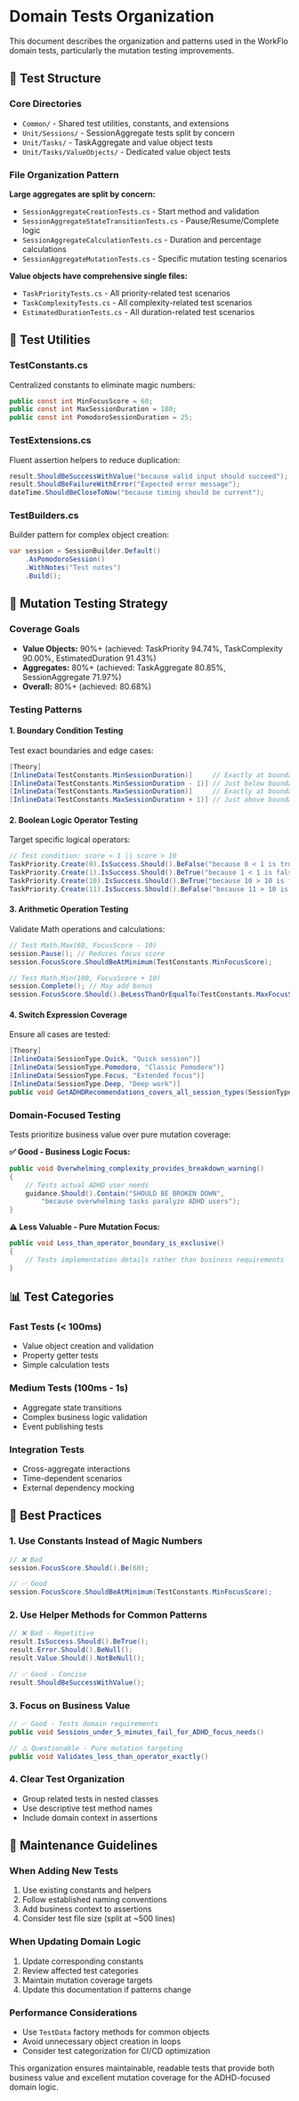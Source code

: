 # Domain Tests Organization

This document describes the organization and patterns used in the WorkFlo domain tests, particularly the mutation testing
improvements.

## 📁 **Test Structure**

### **Core Directories**

- `Common/` - Shared test utilities, constants, and extensions
- `Unit/Sessions/` - SessionAggregate tests split by concern
- `Unit/Tasks/` - TaskAggregate and value object tests
- `Unit/Tasks/ValueObjects/` - Dedicated value object tests

### **File Organization Pattern**

**Large aggregates are split by concern:**

- `SessionAggregateCreationTests.cs` - Start method and validation
- `SessionAggregateStateTransitionTests.cs` - Pause/Resume/Complete logic
- `SessionAggregateCalculationTests.cs` - Duration and percentage calculations
- `SessionAggregateMutationTests.cs` - Specific mutation testing scenarios

**Value objects have comprehensive single files:**

- `TaskPriorityTests.cs` - All priority-related test scenarios
- `TaskComplexityTests.cs` - All complexity-related test scenarios
- `EstimatedDurationTests.cs` - All duration-related test scenarios

## 🔧 **Test Utilities**

### **TestConstants.cs**

Centralized constants to eliminate magic numbers:

```csharp
public const int MinFocusScore = 60;
public const int MaxSessionDuration = 180;
public const int PomodoroSessionDuration = 25;
```

### **TestExtensions.cs**

Fluent assertion helpers to reduce duplication:

```csharp
result.ShouldBeSuccessWithValue("because valid input should succeed");
result.ShouldBeFailureWithError("Expected error message");
dateTime.ShouldBeCloseToNow("because timing should be current");
```

### **TestBuilders.cs**

Builder pattern for complex object creation:

```csharp
var session = SessionBuilder.Default()
    .AsPomodoroSession()
    .WithNotes("Test notes")
    .Build();
```

## 🎯 **Mutation Testing Strategy**

### **Coverage Goals**

- **Value Objects:** 90%+ (achieved: TaskPriority 94.74%, TaskComplexity 90.00%, EstimatedDuration 91.43%)
- **Aggregates:** 80%+ (achieved: TaskAggregate 80.85%, SessionAggregate 71.97%)
- **Overall:** 80%+ (achieved: 80.68%)

### **Testing Patterns**

#### **1. Boundary Condition Testing**

Test exact boundaries and edge cases:

```csharp
[Theory]
[InlineData(TestConstants.MinSessionDuration)]     // Exactly at boundary
[InlineData(TestConstants.MinSessionDuration - 1)] // Just below boundary
[InlineData(TestConstants.MaxSessionDuration)]     // Exactly at boundary
[InlineData(TestConstants.MaxSessionDuration + 1)] // Just above boundary
```

#### **2. Boolean Logic Operator Testing**

Target specific logical operators:

```csharp
// Test condition: score < 1 || score > 10
TaskPriority.Create(0).IsSuccess.Should().BeFalse("because 0 < 1 is true");
TaskPriority.Create(1).IsSuccess.Should().BeTrue("because 1 < 1 is false");
TaskPriority.Create(10).IsSuccess.Should().BeTrue("because 10 > 10 is false");
TaskPriority.Create(11).IsSuccess.Should().BeFalse("because 11 > 10 is true");
```

#### **3. Arithmetic Operation Testing**

Validate Math operations and calculations:

```csharp
// Test Math.Max(60, FocusScore - 10)
session.Pause(); // Reduces focus score
session.FocusScore.ShouldBeAtMinimum(TestConstants.MinFocusScore);

// Test Math.Min(100, FocusScore + 10)
session.Complete(); // May add bonus
session.FocusScore.Should().BeLessThanOrEqualTo(TestConstants.MaxFocusScore);
```

#### **4. Switch Expression Coverage**

Ensure all cases are tested:

```csharp
[Theory]
[InlineData(SessionType.Quick, "Quick session")]
[InlineData(SessionType.Pomodoro, "Classic Pomodoro")]
[InlineData(SessionType.Focus, "Extended focus")]
[InlineData(SessionType.Deep, "Deep work")]
public void GetADHDRecommendations_covers_all_session_types(SessionType type, string expectedContent)
```

### **Domain-Focused Testing**

Tests prioritize business value over pure mutation coverage:

**✅ Good - Business Logic Focus:**

```csharp
public void Overwhelming_complexity_provides_breakdown_warning()
{
    // Tests actual ADHD user needs
    guidance.Should().Contain("SHOULD BE BROKEN DOWN",
        "because overwhelming tasks paralyze ADHD users");
}
```

**⚠️ Less Valuable - Pure Mutation Focus:**

```csharp
public void Less_than_operator_boundary_is_exclusive()
{
    // Tests implementation details rather than business requirements
}
```

## 📊 **Test Categories**

### **Fast Tests (< 100ms)**

- Value object creation and validation
- Property getter tests
- Simple calculation tests

### **Medium Tests (100ms - 1s)**

- Aggregate state transitions
- Complex business logic validation
- Event publishing tests

### **Integration Tests**

- Cross-aggregate interactions
- Time-dependent scenarios
- External dependency mocking

## 🚀 **Best Practices**

### **1. Use Constants Instead of Magic Numbers**

```csharp
// ❌ Bad
session.FocusScore.Should().Be(60);

// ✅ Good
session.FocusScore.ShouldBeAtMinimum(TestConstants.MinFocusScore);
```

### **2. Use Helper Methods for Common Patterns**

```csharp
// ❌ Bad - Repetitive
result.IsSuccess.Should().BeTrue();
result.Error.Should().BeNull();
result.Value.Should().NotBeNull();

// ✅ Good - Concise
result.ShouldBeSuccessWithValue();
```

### **3. Focus on Business Value**

```csharp
// ✅ Good - Tests domain requirements
public void Sessions_under_5_minutes_fail_for_ADHD_focus_needs()

// ⚠️ Questionable - Pure mutation targeting
public void Validates_less_than_operator_exactly()
```

### **4. Clear Test Organization**

- Group related tests in nested classes
- Use descriptive test method names
- Include domain context in assertions

## 🔄 **Maintenance Guidelines**

### **When Adding New Tests**

1. Use existing constants and helpers
2. Follow established naming conventions
3. Add business context to assertions
4. Consider test file size (split at ~500 lines)

### **When Updating Domain Logic**

1. Update corresponding constants
2. Review affected test categories
3. Maintain mutation coverage targets
4. Update this documentation if patterns change

### **Performance Considerations**

- Use `TestData` factory methods for common objects
- Avoid unnecessary object creation in loops
- Consider test categorization for CI/CD optimization

This organization ensures maintainable, readable tests that provide both business value and excellent mutation coverage
for the ADHD-focused domain logic.
